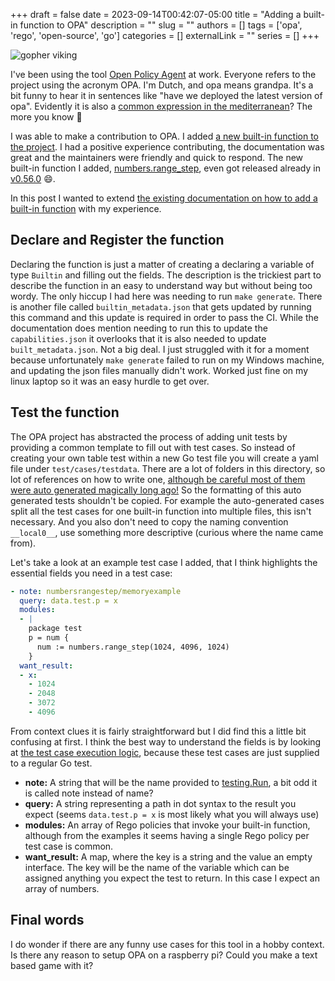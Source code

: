 +++
draft = false
date = 2023-09-14T00:42:07-05:00
title = "Adding a built-in function to OPA"
description = ""
slug = ""
authors = []
tags = ['opa', 'rego', 'open-source', 'go']
categories = []
externalLink = ""
series = []
+++

![gopher viking](/adding-opa-function/viking-gopher.png "Viking")

I've been using the tool [Open Policy Agent](https://github.com/open-policy-agent/opa) at work. Everyone refers to the project using the acronym OPA. I'm Dutch, and opa means grandpa. It's a bit funny to hear it in sentences like "have we deployed the latest version of opa". Evidently it is also a [common expression in the mediterranean](https://en.wikipedia.org/wiki/Opa_(expression))? The more you know 🌈

I was able to make a contribution to OPA. I added [a new built-in function to the project](https://github.com/open-policy-agent/opa/pull/6187). I had a positive experience  contributing, the documentation was great and the maintainers were friendly and quick to respond. The new built-in function I added, [numbers.range_step](https://www.openpolicyagent.org/docs/latest/policy-reference/#builtin-numbers-numbersrange_step), even got released already in [v0.56.0](https://github.com/open-policy-agent/opa/releases/tag/v0.56.0) 😄.

In this post I wanted to extend [the existing documentation on how to add a built-in function](https://www.openpolicyagent.org/docs/latest/contrib-adding-builtin-functions/) with my experience.

## Declare and Register the function

Declaring the function is just a matter of creating a declaring a variable of type `Builtin` and filling out the fields. The description is the trickiest part to describe the function in an easy to understand way but without being too wordy. The only hiccup I had here was needing to run `make generate`. There is another file called `builtin_metadata.json` that gets updated by running this command and this update is required in order to pass the CI. While the documentation does mention needing to run this to update the `capabilities.json` it overlooks that it is also needed to update `built_metadata.json`. Not a big deal. I just struggled with it for a moment because unfortunately `make generate` failed to run on my Windows machine, and updating the json files manually didn't work. Worked just fine on my linux laptop so it was an easy hurdle to get over.

## Test the function

The OPA project has abstracted the process of adding unit tests by providing a common template to fill out with test cases. So instead of creating your own table test within a new Go test file you will create a yaml file under `test/cases/testdata`. There are a lot of folders in this directory, so lot of references on how to write one, [although be careful most of them were auto generated magically long ago!](https://github.com/open-policy-agent/opa/pull/6187#discussion_r1308536821) So the formatting of this auto generated tests shouldn't be copied. For example the auto-generated cases split all the test cases for one built-in function into multiple files, this isn't necessary. And you also don't need to copy the naming convention `__local0__`, use something more descriptive (curious where the name came from).

Let's take a look at an example test case I added, that I think highlights the essential fields you need in a test case:

```yaml
- note: numbersrangestep/memoryexample
  query: data.test.p = x
  modules:
  - |
    package test
    p = num {
      num := numbers.range_step(1024, 4096, 1024)
    }
  want_result:
  - x:
    - 1024
    - 2048
    - 3072
    - 4096
```

From context clues it is fairly straightforward but I did find this a little bit confusing at first. I think the best way to understand the fields is by looking at [the test case execution logic](https://github.com/open-policy-agent/opa/blob/main/topdown/exported_test.go#L50-L126), because these test cases are just supplied to a regular Go test.

* **note:** A string that will be the name provided to [testing.Run](https://pkg.go.dev/testing#T.Run), a bit odd it is called note instead of name?
* **query:** A string representing a path in dot syntax to the result you expect (seems `data.test.p = x` is most likely what you will always use)
* **modules:** An array of Rego policies that invoke your built-in function, although from the examples it seems having a single Rego policy per test case is common.
* **want_result:** A map, where the key is a string and the value an empty interface. The key will be the name of the variable which can be assigned anything you expect the test to return. In this case I expect an array of numbers.

## Final words

I do wonder if there are any funny use cases for this tool in a hobby context. Is there any reason to setup OPA on a raspberry pi? Could you make a text based game with it?
